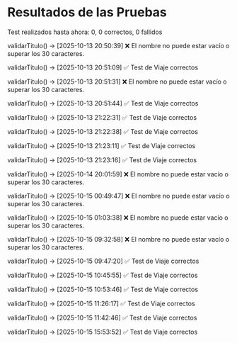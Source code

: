# Resultados de las Pruebas

Test realizados hasta ahora: 0, 0 correctos, 0 fallidos

validarTitulo() -> [2025-10-13 20:50:39] ❌ El nombre no puede estar vacío o superar los 30 caracteres.

validarTitulo() -> [2025-10-13 20:51:09] ✅ Test de Viaje correctos

validarTitulo() -> [2025-10-13 20:51:31] ❌ El nombre no puede estar vacío o superar los 30 caracteres.

validarTitulo() -> [2025-10-13 20:51:44] ✅ Test de Viaje correctos

validarTitulo() -> [2025-10-13 21:22:31] ✅ Test de Viaje correctos

validarTitulo() -> [2025-10-13 21:22:38] ✅ Test de Viaje correctos

validarTitulo() -> [2025-10-13 21:23:11] ✅ Test de Viaje correctos

validarTitulo() -> [2025-10-13 21:23:16] ✅ Test de Viaje correctos

validarTitulo() -> [2025-10-14 20:01:59] ❌ El nombre no puede estar vacío o superar los 30 caracteres.

validarTitulo() -> [2025-10-15 00:49:47] ❌ El nombre no puede estar vacío o superar los 30 caracteres.

validarTitulo() -> [2025-10-15 01:03:38] ❌ El nombre no puede estar vacío o superar los 30 caracteres.

validarTitulo() -> [2025-10-15 09:32:58] ❌ El nombre no puede estar vacío o superar los 30 caracteres.

validarTitulo() -> [2025-10-15 09:47:20] ✅ Test de Viaje correctos

validarTitulo() -> [2025-10-15 10:45:55] ✅ Test de Viaje correctos

validarTitulo() -> [2025-10-15 10:53:46] ✅ Test de Viaje correctos

validarTitulo() -> [2025-10-15 11:26:17] ✅ Test de Viaje correctos

validarTitulo() -> [2025-10-15 11:42:46] ✅ Test de Viaje correctos

validarTitulo() -> [2025-10-15 15:53:52] ✅ Test de Viaje correctos
